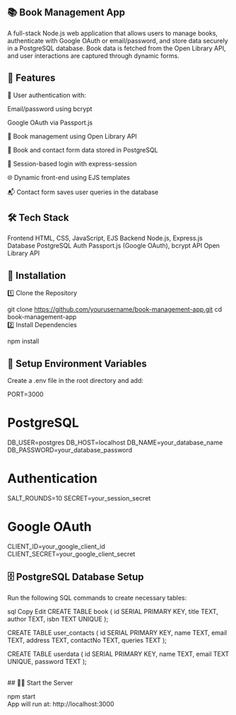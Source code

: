 ## 📚 Book Management App
A full-stack Node.js web application that allows users to manage books, authenticate with Google OAuth or email/password, and store data securely in a PostgreSQL database. Book data is fetched from the Open Library API, and user interactions are captured through dynamic forms.
<br>


## 🔧 Features
🔐 User authentication with:

Email/password using bcrypt

Google OAuth via Passport.js

📖 Book management using Open Library API

💾 Book and contact form data stored in PostgreSQL

🔄 Session-based login with express-session

🌐 Dynamic front-end using EJS templates

📬 Contact form saves user queries in the database

## 🛠️ Tech Stack

Frontend	HTML, CSS, JavaScript, EJS
Backend	Node.js, Express.js
Database	PostgreSQL
Auth	Passport.js (Google OAuth), bcrypt
API	Open Library API


## 🚀 Installation
1️⃣ Clone the Repository

git clone https://github.com/yourusername/book-management-app.git
cd book-management-app
<br>
2️⃣ Install Dependencies

npm install
<br>
## 🔐 Setup Environment Variables

Create a .env file in the root directory and add:

PORT=3000

# PostgreSQL
DB_USER=postgres
DB_HOST=localhost
DB_NAME=your_database_name
DB_PASSWORD=your_database_password

# Authentication
SALT_ROUNDS=10
SECRET=your_session_secret

# Google OAuth
CLIENT_ID=your_google_client_id
CLIENT_SECRET=your_google_client_secret

## 🗄️ PostgreSQL Database Setup
Run the following SQL commands to create necessary tables:

sql
Copy
Edit
CREATE TABLE book (
  id SERIAL PRIMARY KEY,
  title TEXT,
  author TEXT,
  isbn TEXT UNIQUE
);

CREATE TABLE user_contacts (
  id SERIAL PRIMARY KEY,
  name TEXT,
  email TEXT,
  address TEXT,
  contactNo TEXT,
  queries TEXT
);

CREATE TABLE userdata (
  id SERIAL PRIMARY KEY,
  name TEXT,
  email TEXT UNIQUE,
  password TEXT
);

<br>
## 🏃‍♂️ Start the Server

npm start <br>
App will run at: http://localhost:3000
